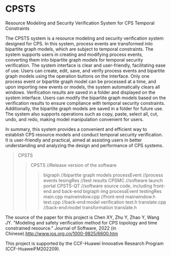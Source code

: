 # CPSTS
Resource Modeling and Security Verification System for CPS Temporal Constraints

The CPSTS system is a resource modeling and security verification system designed for CPS. In this system, process events are transformed into bipartite graph models, which are subject to temporal constraints. The system supports users in creating and modifying process events, converting them into bipartite graph models for temporal security verification. The system interface is clear and user-friendly, facilitating ease of use. Users can create, edit, save, and verify process events and bipartite graph models using the operation buttons on the interface. Only one process event or bipartite graph model can be processed at a time, and upon importing new events or models, the system automatically clears all windows. Verification results are saved in a folder and displayed on the system interface. Users can modify the bipartite graph models based on the verification results to ensure compliance with temporal security constraints. Additionally, the bipartite graph models are saved in a folder for future use. The system also supports operations such as copy, paste, select all, cut, undo, and redo, making model manipulation convenient for users.

In summary, this system provides a convenient and efficient way to establish CPS resource models and conduct temporal security verification. It is user-friendly and practical, aimed at assisting users in better understanding and analyzing the design and performance of CPS systems. 

>CPSTS
>>CPSTS  //Release version of the software
>>>bigraph //bipartite graph models
>>>processEvent  //process events
>>>tesingRes  //test results
>>>CPSMC  //software launch portal
>>CPSTS-QT  //software source code, including front-end and back-end
>>>bigraph
>>>img
>>>processEvent
>>>testingRes
>>>main.cpp
>>>mainwindow.cpp //front-end
>>>mainwindow.h
>>>test.cpp  //back-end:model verification
>>>test.h
>>>translate.cpp  //back-end:model transformation
>>>translate.h

The source of the paper for this project is Chen XY, Zhu Y, Zhao Y, Wang JY. "Modeling and safety verification method for CPS topology and time constrained resource." Journal of Software, 2022 (in Chinese).http://www.jos.org.cn/1000-9825/6600.htm

This project is supported by the CCF-Huawei Innovative Research Program (CCF-HuaweiFM202209).

